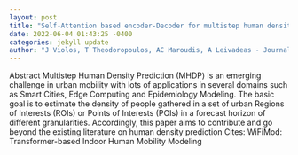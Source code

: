 ```yaml
--- 
layout: post 
title: "Self-Attention based encoder-Decoder for multistep human density prediction" 
date: 2022-06-04 01:43:25 -0400 
categories: jekyll update 
author: "J Violos, T Theodoropoulos, AC Maroudis, A Leivadeas - Journal of Urban Mobility, 2022" 
--- 
```

Abstract Multistep Human Density Prediction (MHDP) is an emerging challenge in urban mobility with lots of applications in several domains such as Smart Cities, Edge Computing and Epidemiology Modeling. The basic goal is to estimate the density of people gathered in a set of urban Regions of Interests (ROIs) or Points of Interests (POIs) in a forecast horizon of different granularities. Accordingly, this paper aims to contribute and go beyond the existing literature on human density prediction Cites: WiFiMod: Transformer-based Indoor Human Mobility Modeling